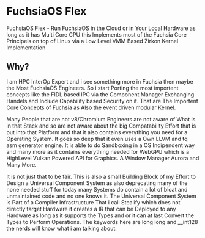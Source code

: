 # FuchsiaOS Flex
FuchsiaOS Flex - Run FuchsiaOS in the Cloud or in Your Local Hardware as long as it has Multi Core CPU this Implements most of the Fuchsia Core Principels on top of Linux via a Low Level VMM Based Zirkon Kernel Implementation 

## Why? 
I am HPC InterOp Expert and i see something more in Fuchsia then maybe the Most FuchsiaOS Engineers. So i start Porting the most importent concepts like the FIDL based IPC via the Component Manager Exchanging Handels and Include Capability based Security on it. That are The Importent Core Concepts of Fuchsia as Also the event driven modular Kernel. 

Many People that are not v8/Chromium Engineers are not aware of What is in that Stack and so are not aware about the big Compatability Effort that is put into that Platform and that it also contains everything you need for a Operating System. It goes so deep that it even uses a Own LLVM and tq asm generator engine. It is able to do Sandboxing in a OS Indipendent way and many more as it contains everything needed for WebGPU which is a HighLevel Vulkan Powered API for Graphics. A Window Manager Aurora and Many More.

It is not just that to be fair. This is also a small Building Block of my Effort to Design a Universal Component System as also deprecating many of the none needed stuff for today many Systems do contain a lot of bloat and unmaintained code and no one knows it. The Universal Component System is Part of a Compiler Infrastructure That i call Stealify which does not directly target Hardware it creates a IR that can be Deployed to any Hardware as long as it supports the Types and or it can at last Convert the Types to Perform Operations. The keywords here are long long and __int128 the nerds will know what i am talking about.




